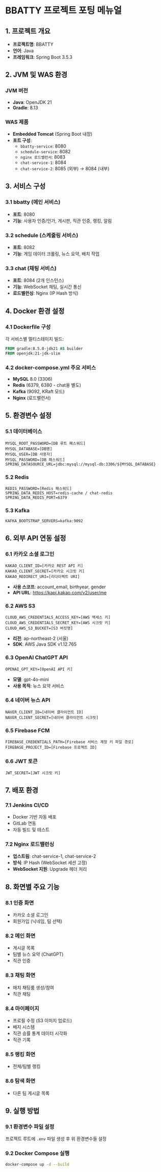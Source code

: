 # BBATTY 프로젝트 포팅 메뉴얼

## 1. 프로젝트 개요

- **프로젝트명**: BBATTY
- **언어**: Java
- **프레임워크**: Spring Boot 3.5.3

## 2. JVM 및 WAS 환경

### JVM 버전
- **Java**: OpenJDK 21
- **Gradle**: 8.13

### WAS 제품
- **Embedded Tomcat** (Spring Boot 내장)
- **포트 구성**:
  - `bbatty-service`: 8080
  - `schedule-service`: 8082
  - `nginx 로드밸런서`: 8083
  - `chat-service-1`: 8084
  - `chat-service-2`: 8085 (외부) → 8084 (내부)

## 3. 서비스 구성

### 3.1 bbatty (메인 서비스)
- **포트**: 8080
- **기능**: 사용자 인증/인가, 게시판, 직관 인증, 랭킹, 알림

### 3.2 schedule (스케줄링 서비스)
- **포트**: 8082
- **기능**: 게임 데이터 크롤링, 뉴스 요약, 배치 작업

### 3.3 chat (채팅 서비스)
- **포트**: 8084 (2개 인스턴스)
- **기능**: WebSocket 채팅, 실시간 통신
- **로드밸런싱**: Nginx (IP Hash 방식)

## 4. Docker 환경 설정

### 4.1 Dockerfile 구성
각 서비스별 멀티스테이지 빌드:
```dockerfile
FROM gradle:8.5.0-jdk21 AS builder
FROM openjdk:21-jdk-slim
```

### 4.2 docker-compose.yml 주요 서비스
- **MySQL** 8.0 (3306)
- **Redis** (6379, 6380 - chat용 별도)
- **Kafka** (9092, KRaft 모드)
- **Nginx** (로드밸런서)

## 5. 환경변수 설정

### 5.1 데이터베이스
```env
MYSQL_ROOT_PASSWORD=[DB 루트 패스워드]
MYSQL_DATABASE=[DB명]
MYSQL_USER=[DB 사용자]
MYSQL_PASSWORD=[DB 패스워드]
SPRING_DATASOURCE_URL=jdbc:mysql://mysql-db:3306/${MYSQL_DATABASE}
```

### 5.2 Redis
```env
REDIS_PASSWORD=[Redis 패스워드]
SPRING_DATA_REDIS_HOST=redis-cache / chat-redis
SPRING_DATA_REDIS_PORT=6379
```

### 5.3 Kafka
```env
KAFKA_BOOTSTRAP_SERVERS=kafka:9092
```

## 6. 외부 API 연동 설정

### 6.1 카카오 소셜 로그인
```env
KAKAO_CLIENT_ID=[카카오 REST API 키]
KAKAO_CLIENT_SECRET=[카카오 시크릿 키]
KAKAO_REDIRECT_URI=[리다이렉트 URI]
```
- **사용 스코프**: account_email, birthyear, gender
- **API URL**: https://kapi.kakao.com/v2/user/me

### 6.2 AWS S3
```env
CLOUD_AWS_CREDENTIALS_ACCESS_KEY=[AWS 액세스 키]
CLOUD_AWS_CREDENTIALS_SECRET_KEY=[AWS 시크릿 키]
CLOUD_AWS_S3_BUCKET=[S3 버킷명]
```
- **리전**: ap-northeast-2 (서울)
- **SDK**: AWS Java SDK v1.12.765

### 6.3 OpenAI ChatGPT API
```env
OPENAI_GPT_KEY=[OpenAI API 키]
```
- **모델**: gpt-4o-mini
- **사용 목적**: 뉴스 요약 서비스

### 6.4 네이버 뉴스 API
```env
NAVER_CLIENT_ID=[네이버 클라이언트 ID]
NAVER_CLIENT_SECRET=[네이버 클라이언트 시크릿]
```

### 6.5 Firebase FCM
```env
FIREBASE_CREDENTIALS_PATH=[Firebase 서비스 계정 키 파일 경로]
FIREBASE_PROJECT_ID=[Firebase 프로젝트 ID]
```

### 6.6 JWT 토큰
```env
JWT_SECRET=[JWT 시크릿 키]
```

## 7. 배포 환경

### 7.1 Jenkins CI/CD
- Docker 기반 자동 배포
- GitLab 연동
- 자동 빌드 및 테스트

### 7.2 Nginx 로드밸런싱
- **업스트림**: chat-service-1, chat-service-2
- **방식**: IP Hash (WebSocket 세션 고정)
- **WebSocket 지원**: Upgrade 헤더 처리

## 8. 화면별 주요 기능

### 8.1 인증 화면
- 카카오 소셜 로그인
- 회원가입 (닉네임, 팀 선택)

### 8.2 메인 화면
- 게시글 목록
- 팀별 뉴스 요약 (ChatGPT)
- 직관 인증

### 8.3 채팅 화면
- 매치 채팅룸 생성/참여
- 직관 채팅

### 8.4 마이페이지
- 프로필 수정 (S3 이미지 업로드)
- 배지 시스템
- 직관 승률 통계 데이터 시각화
- 직관 기록

### 8.5 랭킹 화면
- 전체/팀별 랭킹

### 8.6 탐색 화면
- 다른 팀 게시글 목록

## 9. 실행 방법

### 9.1 환경변수 파일 설정
프로젝트 루트에 `.env` 파일 생성 후 위 환경변수들 설정

### 9.2 Docker Compose 실행
```bash
docker-compose up -d --build
```